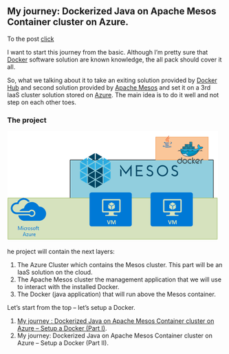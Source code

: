 ## My journey: Dockerized Java on Apache Mesos Container cluster on Azure. ##

To the post [click](https://blogs.microsoft.co.il/amourshmuel/2016/08/26/my-journey-dockerized-java-on-apache-mesos-container-cluster-on-azure/)

I want to start this journey from the basic. Although I’m pretty sure that [Docker](https://en.wikipedia.org/wiki/Docker_(software)) software solution are known knowledge, the all pack should cover it all.

So, what we talking about it to take an exiting solution provided by [Docker Hub](https://hub.docker.com/) and second solution provided by [Apache Mesos](http://mesos.apache.org/) and set it on a 3rd IaaS cluster solution stored on [Azure](https://azure.microsoft.com/en-us/). The main idea is to do it well and not step on each other toes.

### The project ###

![Solution architecture](https://github.com/amourshmuel/Docker_Java_App/blob/master/solution_diagtram.png)

he project will contain the next layers:

1. The Azure Cluster which contains the Mesos cluster. This part will be an IaaS solution on the cloud.
2. The Apache Mesos cluster the management application that we will use to interact with the installed Docker.
3. The Docker (java application) that will run above the Mesos container.

Let’s start from the top – let’s setup a Docker.

1. [My journey : Dockerized Java on Apache Mesos Container cluster on Azure – Setup a Docker (Part I)](http://blogs.microsoft.co.il/amourshmuel/2016/08/26/my-journey-dockerized-java-on-apache-mesos-container-cluster-on-azure-setup-a-docker/).
2. My journey: Dockerized Java on Apache Mesos Container cluster on Azure – Setup a Docker (Part II).
